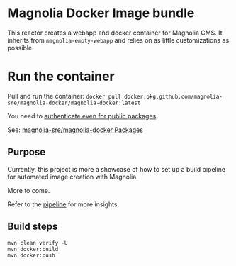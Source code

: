 # Magnolia Docker Image bundle

This reactor creates a webapp and docker container for Magnolia CMS. It inherits from ```magnolia-empty-webapp``` 
and relies on as little customizations as possible.

# Run the container

Pull and run the container:
`docker pull docker.pkg.github.com/magnolia-sre/magnolia-docker/magnolia-docker:latest`

You need to [authenticate even for public packages](https://github.community/t/docker-pull-from-public-github-package-registry-fail-with-no-basic-auth-credentials-error)

See: 
[magnolia-sre/magnolia-docker Packages](https://github.com/magnolia-sre/magnolia-docker/packages)

## Purpose

Currently, this project is more a showcase of how to set up a build pipeline for automated image creation with Magnolia.

More to come.

Refer to the [pipeline](.github/workflows/pipeline.yml) for more insights.

## Build steps

```shell script
mvn clean verify -U 
mvn docker:build
mvn docker:push
```

